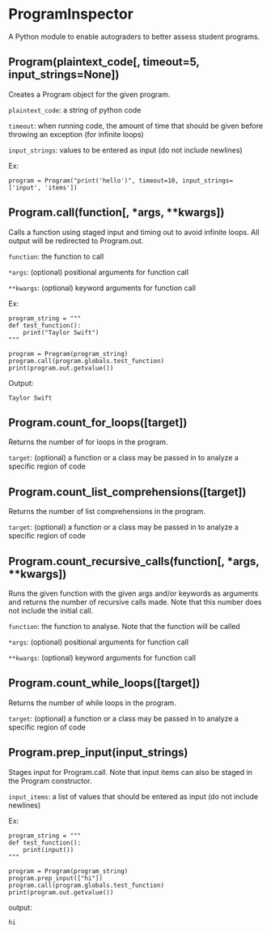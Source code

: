 # ProgramInspector

A Python module to enable autograders to better assess student programs.

## Program(plaintext_code[, timeout=5, input_strings=None])

Creates a Program object for the given program. 

`plaintext_code`: a string of python code

`timeout`: when running code, the amount of time that should be given before throwing an exception (for infinite loops)

`input_strings`: values to be entered as input (do not include newlines)

Ex:

```
program = Program("print('hello')", timeout=10, input_strings=['input', 'items'])
```

## Program.call(function[, \*args, \*\*kwargs])

Calls a function using staged input and timing out to avoid infinite loops. All output will be redirected to Program.out.

`function`: the function to call

`*args`: (optional) positional arguments for function call

`**kwargs`: (optional) keyword arguments for function call

Ex:

```
program_string = """
def test_function():
    print("Taylor Swift")
"""

program = Program(program_string)
program.call(program.globals.test_function)
print(program.out.getvalue())
```
Output:
```
Taylor Swift
```

## Program.count_for_loops([target])

Returns the number of for loops in the program. 

`target`: (optional) a function or a class may be passed in to analyze a specific region of code

## Program.count_list_comprehensions([target])

Returns the number of list comprehensions in the program. 

`target`: (optional) a function or a class may be passed in to analyze a specific region of code

## Program.count_recursive_calls(function[, \*args, \*\*kwargs])

Runs the given function with the given args and/or keywords as arguments and returns the number of recursive calls made. Note that this number does not include the initial call. 

`function`: the function to analyse. Note that the function will be called

`*args`: (optional) positional arguments for function call

`**kwargs`: (optional) keyword arguments for function call

## Program.count_while_loops([target])

Returns the number of while loops in the program. 

`target`: (optional) a function or a class may be passed in to analyze a specific region of code

## Program.prep_input(input_strings)

Stages input for Program.call. Note that input items can also be staged in the Program constructor.

`input_items`: a list of values that should be entered as input (do not include newlines)

Ex:

```
program_string = """
def test_function():
    print(input())
"""

program = Program(program_string)
program.prep_input(["hi"])
program.call(program.globals.test_function)
print(program.out.getvalue())
```

output:
```
hi
```

